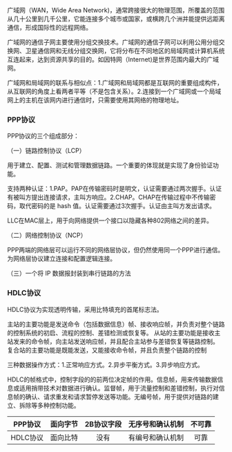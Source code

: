 广域网（WAN，Wide Area Network)，通常跨接很大的物理范围，所覆盖的范围从几十公里到几千公里，它能连接多个城市或国家，或横跨几个洲并能提供远距离通信，形成国际性的远程网络。

广域网的通信子网主要使用分组交换技术。广域网的通信子网可以利用公用分组交换网、卫星通信网和无线分组交换网，它将分布在不同地区的局域网或计算机系统互连起来，达到资源共享的目的。如因特网（Internet)是世界范围内最大的广域网。

广域网和局域网的联系与相似点：1.广域网和局域网都是互联网的重要组成构件，从互联网的角度上看两者平等（不是包含关系）。2.连接到一个广域网或一个局域网上的主机在该网内进行通信时，只需要使用其网络的物理地址。

### PPP协议



PPP协议的三个组成部分：

（一）链路控制协议（LCP）

​	用于建立、配置、测试和管理数据链路。一个重要的体现就是实现了身份验证功能。

​	支持两种认证：1.PAP。PAP在传输密码时是明文，认证需要通过两次握手。认证有被叫方提出连接请求，主叫方响应。2.CHAP。CHAP在传输过程中不传输密码，取代密码的是 hash 值。认证需要通过3次握手。认证由主叫方发出请求。

​	LLC在MAC层上，用于向网络提供一个接口以隐藏各种802网络之间的差异。

（二）网络控制协议（NCP）

​	PPP两端的网络层可以运行不同的网络层协议，但仍然使用同一个PPP进行通信。为网络层协议建立连接和配置逻辑连接。

（三）一个将 IP 数据报封装到串行链路的方法

### HDLC协议

HDLC协议为实现透明传输，采用比特填充的首尾标志法。

主站的主要功能是发送命令（包括数据信息）帧、接收响应帧，并负责对整个链路的控制系统的初启、流程的控制、差错检测或恢复等。
从站的主要功能是接收主站发来的命令帧，向主站发送响应帧，并且配合主站参与差错恢复等链路控制。
复合站的主要功能是既能发送，又能接收命令帧，并且负责整个链路的控制

三种数据操作方式：1.正常响应方式。2.异步平衡方式。3.异步响应方式。

HDLC的帧格式中，控制字段的的前两位决定帧的作用。信息帧，用来传输数据信息或适用捎带技术对数据进行确认。监督帧，用于流量控制和差错控制，执行对信息帧的确认、请求重发和请求暂停发送等功能。无编号帧，用于提供对链路的建立、拆除等多种控制功能。

| PPP协议  | 面向字节 | 2B协议字段 | 无序号和确认机制 | 不可靠 |
| :------: | :------: | :--------: | :--------------: | :----: |
| HDLC协议 | 面向比特 |    没有    | 有编号和确认机制 |  可靠  |

